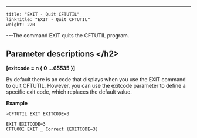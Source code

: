 ---
    title: "EXIT - Quit CFTUTIL"
    linkTitle: "EXIT - Quit CFTUTIL"
    weight: 220
---The command EXIT quits the CFTUTIL program.

## Parameter descriptions &lt;/h2>

**[exitcode = n { 0 ...65535 }]**

By default there is an code that displays when you use the EXIT command to quit CFTUTIL. However, you can use the exitcode parameter to define a specific exit code, which replaces the default value.

****Example****

```
>CFTUTIL EXIT EXITCODE=3
 
EXIT EXITCODE=3
CFTU00I EXIT _ Correct (EXITCODE=3)
```
